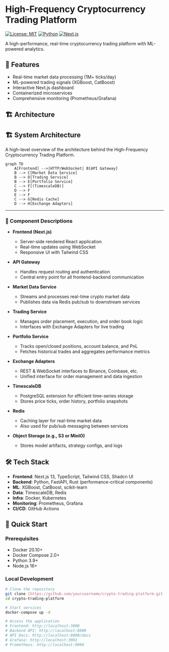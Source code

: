 # High-Frequency Cryptocurrency Trading Platform

[![License: MIT](https://img.shields.io/badge/License-MIT-yellow.svg)](https://opensource.org/licenses/MIT)
[![Python](https://img.shields.io/badge/python-3.9+-blue.svg)](https://www.python.org/downloads/)
[![Next.js](https://img.shields.io/badge/Next.js-13.0+-000000?logo=next.js)](https://nextjs.org/)

A high-performance, real-time cryptocurrency trading platform with ML-powered analytics.

## 🚀 Features

- Real-time market data processing (1M+ ticks/day)
- ML-powered trading signals (XGBoost, CatBoost)
- Interactive Next.js dashboard
- Containerized microservices
- Comprehensive monitoring (Prometheus/Grafana)

## 🏗 Architecture

## 🏗️ System Architecture

A high-level overview of the architecture behind the High-Frequency Cryptocurrency Trading Platform.

```mermaid
graph TD
    A[Frontend] -->|HTTP/WebSocket| B[API Gateway]
    B --> C[Market Data Service]
    B --> D[Trading Service]
    B --> E[Portfolio Service]
    C --> F[(TimescaleDB)]
    D --> F
    E --> F
    C --> G[Redis Cache]
    D --> H[Exchange Adapters]
```
---

### 📌 Component Descriptions

- **Frontend (Next.js)**  
  - Server-side rendered React application  
  - Real-time updates using WebSocket  
  - Responsive UI with Tailwind CSS

- **API Gateway**  
  - Handles request routing and authentication  
  - Central entry point for all frontend-backend communication

- **Market Data Service**  
  - Streams and processes real-time crypto market data  
  - Publishes data via Redis pub/sub to downstream services

- **Trading Service**  
  - Manages order placement, execution, and order book logic  
  - Interfaces with Exchange Adapters for live trading

- **Portfolio Service**  
  - Tracks open/closed positions, account balance, and PnL  
  - Fetches historical trades and aggregates performance metrics

- **Exchange Adapters**  
  - REST & WebSocket interfaces to Binance, Coinbase, etc.  
  - Unified interface for order management and data ingestion

- **TimescaleDB**  
  - PostgreSQL extension for efficient time-series storage  
  - Stores price ticks, order history, portfolio snapshots

- **Redis**  
  - Caching layer for real-time market data  
  - Also used for pub/sub messaging between services

- **Object Storage (e.g., S3 or MinIO)**  
  - Stores model artifacts, strategy configs, and logs


## 🛠 Tech Stack

- **Frontend**: Next.js 13, TypeScript, Tailwind CSS, Shadcn UI
- **Backend**: Python, FastAPI, Rust (performance-critical components)
- **ML**: XGBoost, CatBoost, scikit-learn
- **Data**: TimescaleDB, Redis
- **Infra**: Docker, Kubernetes
- **Monitoring**: Prometheus, Grafana
- **CI/CD**: GitHub Actions

## 🚀 Quick Start

### Prerequisites

- Docker 20.10+
- Docker Compose 2.0+
- Python 3.9+
- Node.js 16+

### Local Development

```bash
# Clone the repository
git clone [https://github.com/yourusername/crypto-trading-platform.git](https://github.com/yourusername/crypto-trading-platform.git)
cd crypto-trading-platform

# Start services
docker-compose up -d

# Access the application
# Frontend: http://localhost:3000
# Backend API: http://localhost:8000
# API Docs: http://localhost:8000/docs
# Grafana: http://localhost:3001
# Prometheus: http://localhost:9090
